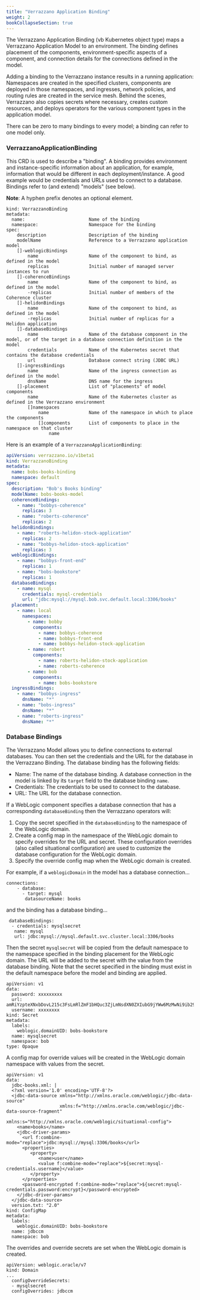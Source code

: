 ```yaml
---
title: "Verrazzano Application Binding"
weight: 2
bookCollapseSection: true
---
```


The Verrazzano Application Binding (vb Kubernetes object type) maps a Verrazzano Application Model to an environment. The binding defines placement of the components, environment-specific aspects of a component, and connection details for the connections defined in the model.

Adding a binding to the Verrazzano instance results in a running application: Namespaces are created in the specified clusters, components are deployed in those namespaces, and ingresses, network policies, and routing rules are created in the service mesh. Behind the scenes, Verrazzano also copies secrets where necessary, creates custom resources, and deploys operators for the various component types in the application model.

There can be zero to many bindings to every model; a binding can refer to one model only.

### VerrazzanoApplicationBinding

This CRD is used to describe a "binding".  A binding provides environment and instance-specific
information about an application, for example, information that would be different in each
deployment/instance.  A good example would be credentials and URLs used to connect to a
database.  Bindings refer to (and extend) "models" (see below).

**Note**: A hyphen prefix denotes an optional element.

```
kind: VerrazzanoBinding
metadata:
  name:                        Name of the binding
  namespace:                   Namespace for the binding
spec:
    description                Description of the binding
    modelName                  Reference to a Verrazzano application model
    []-weblogicBindings
        name                   Name of the component to bind, as defined in the model
        replicas               Initial number of managed server instances to run
    []-coherenceBindings
        name                   Name of the component to bind, as defined in the model
        -replicas              Initial number of members of the Coherence cluster
    []-helidonBindings
        name                   Name of the component to bind, as defined in the model
        -replicas              Initial number of replicas for a Helidon application
    []-databaseBindings
        name                   Name of the database component in the model, or of the target in a database connection definition in the model
        credentials            Name of the Kubernetes secret that contains the database credentials
        url                    Database connect string (JDBC URL)
    []-ingressBindings
        name                   Name of the ingress connection as defined in the model
        dnsName                DNS name for the ingress
    []-placement               List of "placements" of model components
        name                   Name of the Kubernetes cluster as defined in the Verrazzano environment
        []namespaces           
            name               Name of the namespace in which to place the components
            []components       List of components to place in the namespace on that cluster
                name           

```

Here is an example of a `VerrazzanoApplicationBinding`:

```yaml
apiVersion: verrazzano.io/v1beta1
kind: VerrazzanoBinding
metadata:
  name: bobs-books-binding
  namespace: default
spec:
  description: "Bob's Books binding"
  modelName: bobs-books-model
  coherenceBindings:
    - name: "bobbys-coherence"
      replicas: 3
    - name: "roberts-coherence"
      replicas: 2
  helidonBindings:
    - name: "roberts-helidon-stock-application"
      replicas: 2
    - name: "bobbys-helidon-stock-application"
      replicas: 3
  weblogicBindings:
    - name: "bobbys-front-end"
      replicas: 1
    - name: "bobs-bookstore"
      replicas: 1
  databaseBindings:
    - name: mysql
      credentials: mysql-credentials
      url: "jdbc:mysql://mysql.bob.svc.default.local:3306/books"
  placement:
    - name: local
      namespaces:
        - name: bobby
          components:
            - name: bobbys-coherence
            - name: bobbys-front-end
            - name: bobbys-helidon-stock-application
        - name: robert
          components:
            - name: roberts-helidon-stock-application
            - name: roberts-coherence
        - name: bob
          components:
            - name: bobs-bookstore
  ingressBindings:
    - name: "bobbys-ingress"
      dnsName: "*"
    - name: "bobs-ingress"
      dnsName: "*"
    - name: "roberts-ingress"
      dnsName: "*"
```
### Database Bindings
The Verrazzano Model allows you to define connections to external databases.  You can then set the credentials and the URL for the database in the Verrazzano Binding.  The database binding has the following fields:

* Name: The name of the database binding. A database connection in the model is linked by its `target` field to the database binding `name`.
* Credentials: The credentials to be used to connect to the database.
* URL: The URL for the database connection.

If a WebLogic component specifies a database connection that has a corresponding `databaseBinding` then the Verrazzano operators will:

1. Copy the secret specified in the `databaseBinding` to the namespace of the WebLogic domain.
2. Create a config map in the namespace of the WebLogic domain to specify overrides for the URL and secret.  These configuration overrides (also called situational configuration) are used to customize the database configuration for the WebLogic domain.
3. Specify the override config map when the WebLogic domain is created.

For example, if a `weblogicDomain` in the model has a database connection...

```   
connections:
    - database:
      - target: mysql
       datasourceName: books
```
and the binding has a database binding...
```
 databaseBindings:
  - credentials: mysqlsecret
   name: mysql
   url: jdbc:mysql://mysql.default.svc.cluster.local:3306/books
```
Then the secret `mysqlsecret` will be copied from the default namespace to the namespace specified in the binding placement for the WebLogic domain. The URL will be added to the secret with the value from the database binding.  Note that the secret specified in the binding must exist in the default namespace before the model and binding are applied.

```
apiVersion: v1
data:
  password: xxxxxxxxx
  url: amRiYzpteXNxbDovL215c3FsLmRlZmF1bHQuc3ZjLmNsdXN0ZXIubG9jYWw6MzMwNi9ib29rcw==
  username: xxxxxxxx
kind: Secret
metadata:
  labels:
    weblogic.domainUID: bobs-bookstore
  name: mysqlsecret
  namespace: bob
type: Opaque
```
A config map for override values will be created in the WebLogic domain namespace with values from the secret.

```
apiVersion: v1
data:
  jdbc-books.xml: |
  <?xml version='1.0' encoding='UTF-8'?>
  <jdbc-data-source xmlns="http://xmlns.oracle.com/weblogic/jdbc-data-source"
                    xmlns:f="http://xmlns.oracle.com/weblogic/jdbc-data-source-fragment"
                    xmlns:s="http://xmlns.oracle.com/weblogic/situational-config">
    <name>books</name>
    <jdbc-driver-params>
      <url f:combine-mode="replace">jdbc:mysql://mysql:3306/books</url>
      <properties>
         <property>
            <name>user</name>
            <value f:combine-mode="replace">${secret:mysql-credentials.username}</value>
         </property>
      </properties>
      <password-encrypted f:combine-mode="replace">${secret:mysql-credentials.password:encrypt}</password-encrypted>
    </jdbc-driver-params>
  </jdbc-data-source>
  version.txt: "2.0"
kind: ConfigMap
metadata:
  labels:
    weblogic.domainUID: bobs-bookstore
  name: jdbccm
  namespace: bob
```
The overrides and override secrets are set when the WebLogic domain is created.
```
apiVersion: weblogic.oracle/v7
kind: Domain
...
  configOverrideSecrets:
  - mysqlsecret
  configOverrides: jdbccm
```
